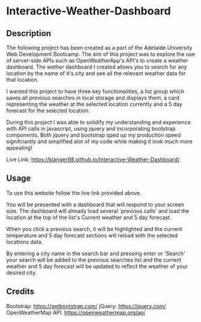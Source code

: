 # Interactive-Weather-Dashboard
## Description
The following project has been created as a part of the Adelaide University Web Development Bootcamp. The aim of this project was to explore the use of server-side APIs such as OpenWeatherApp's API's to create a weather dashboard. The wether dashboard I created allows you to search for any location by the name of it's city and see all the relevant weather data for that location.

I wanted this project to have three key functionalities, a list group which saves all previous searches in local storage and displays them, a card representing the weather at the selected location currently and a 5 day forecast for the selected location. 

During this project I was able to solidify my understanding and experience with API calls in javascript, using jquery and incorporating bootstrap components. Both jquery and bootstrap sped up my production speed signifciantly and simplified alot of my code while making it look much more appealing!

Live Link: https://klanger98.github.io/Interactive-Weather-Dashboard/
## Usage
To use this website follow the live link provided above. 

You will be presented with a dashboard that will respond to your screen size. The dashboard will already load several 'previous calls' and load the location at the top of the list's Current weather and 5 day forecast.

When you click a previous search, it will be highlighted and the current temperature and 5 day forecast sections will reload with the selected locations data. 

By entering a city name in the search bar and pressing enter or 'Search' your search will be added to the previous searches list and the current weather and 5 day forecast will be updated to reflect the weather of your desired city. 

## Credits
Bootstrap:
https://getbootstrap.com/
jQuery:
https://jquery.com/
OpenWeatherMap API:
https://openweathermap.org/api